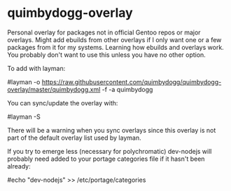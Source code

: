 # quimbydogg-overlay
Personal overlay for packages not in official Gentoo repos or major overlays.  Might add ebuilds from other overlays if I only want one or a few packages from it for my systems.  Learning how ebuilds and overlays work.  You probably don't want to use this unless you have no other option.

To add with layman:

#layman -o https://raw.githubusercontent.com/quimbydogg/quimbydogg-overlay/master/quimbydogg.xml -f -a quimbydogg

You can sync/update the overlay with:

#layman -S

There will be a warning when you sync overlays since this overlay is not part of the default overlay list used by layman.

If you try to emerge less (necessary for polychromatic) dev-nodejs will probably need added to your portage categories file if it hasn't been already:

#echo "dev-nodejs" >> /etc/portage/categories
